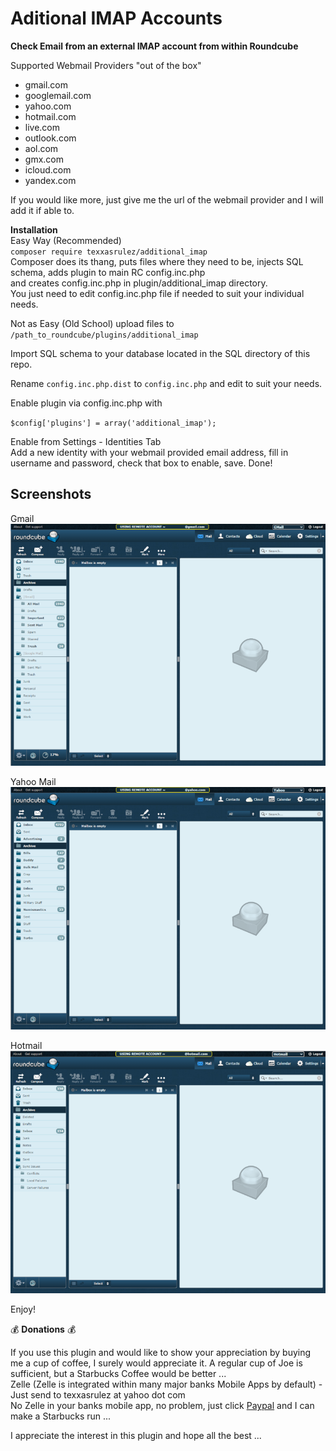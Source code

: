 # Aditional IMAP Accounts   

**Check Email from an external IMAP account from within Roundcube**   

Supported Webmail Providers "out of the box"  

* gmail.com  
* googlemail.com  
* yahoo.com    
* hotmail.com    
* live.com    
* outlook.com    
* aol.com    
* gmx.com    
* icloud.com    
* yandex.com  
  
If you would like more, just give me the url of the webmail provider and I will add it if able to.  

**Installation**  
Easy Way (Recommended)  
`composer require texxasrulez/additional_imap`  
Composer does its thang, puts files where they need to be, injects SQL schema, adds plugin to main RC config.inc.php  
and creates config.inc.php in plugin/additional_imap directory.  
You just need to edit config.inc.php file if needed to suit your individual needs.  

Not as Easy (Old School)
upload files to `/path_to_roundcube/plugins/additional_imap`  

Import SQL schema to your database located in the SQL directory of this repo.  

Rename `config.inc.php.dist` to `config.inc.php` and edit to suit your needs.  

Enable plugin via config.inc.php with

`$config['plugins'] = array('additional_imap');`

Enable from Settings - Identities Tab  
Add a new identity with your webmail provided email address, fill in username and password, check that box to enable, save. Done!  

Screenshots
-----------

Gmail  
![Alt text](/screenshots/gmail_additional_imap.png?raw=true "GMail Inbox")

Yahoo Mail  
![Alt text](/screenshots/yahoo_additional_imap.png?raw=true "Yahoo Mail Inbox")

Hotmail  
![Alt text](/screenshots/hotmail_additional_imap.png?raw=true "Hotmail Inbox")


Enjoy!  

:moneybag: **Donations** :moneybag:  

If you use this plugin and would like to show your appreciation by buying me a cup of coffee, I surely would appreciate it. A regular cup of Joe is sufficient, but a Starbucks Coffee would be better ... \
Zelle (Zelle is integrated within many major banks Mobile Apps by default) - Just send to texxasrulez at yahoo dot com \
No Zelle in your banks mobile app, no problem, just click [Paypal](https://paypal.me/texxasrulez?locale.x=en_US) and I can make a Starbucks run ...

I appreciate the interest in this plugin and hope all the best ...

